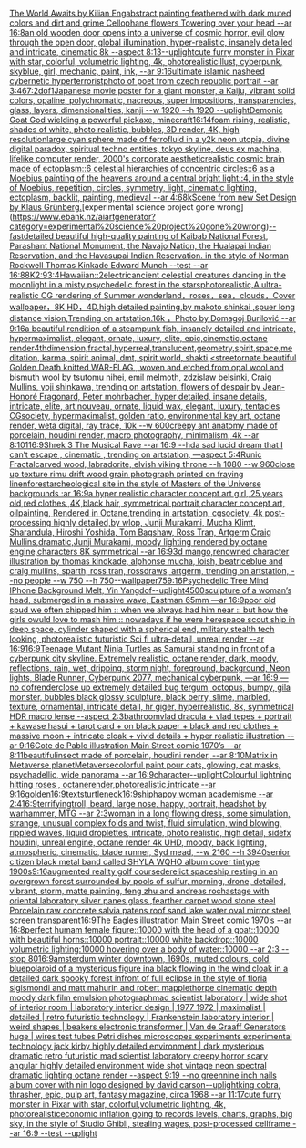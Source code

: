 [The World Awaits by Kilian Eng](https://www.ebank.nz/aiartgenerator?category=The%20World%20Awaits%20by%20Kilian%20Eng)[abstract painting feathered with dark muted colors and dirt and grime Cellophane flowers Towering over your head --ar 16:8](https://www.ebank.nz/aiartgenerator?category=abstract%20painting%20feathered%20with%20dark%20muted%20colors%20and%20dirt%20and%20grime%20Cellophane%20flowers%20Towering%20over%20your%20head%20--ar%2016%3A8)[an old wooden door opens into a universe of cosmic horror, evil glow through the open door, global illumination, hyper-realistic, insanely detailed and intricate, cinematic 8k --aspect 8:13](https://www.ebank.nz/aiartgenerator?category=an%20old%20wooden%20door%20opens%20into%20a%20universe%20of%20cosmic%20horror%2C%20evil%20glow%20through%20the%20open%20door%2C%20global%20illumination%2C%20hyper-realistic%2C%20insanely%20detailed%20and%20intricate%2C%20cinematic%208k%20--aspect%208%3A13)[--uplight](https://www.ebank.nz/aiartgenerator?category=--uplight)[cute furry monster in Pixar with star, colorful, volumetric lighting, 4k, photorealistic](https://www.ebank.nz/aiartgenerator?category=cute%20furry%20monster%20in%20Pixar%20with%20star%2C%20colorful%2C%20volumetric%20lighting%2C%204k%2C%20photorealistic)[illust, cyberpunk, skyblue, girl, mechanic, paint, ink, --ar 9:16](https://www.ebank.nz/aiartgenerator?category=illust%2C%20cyberpunk%2C%20skyblue%2C%20girl%2C%20mechanic%2C%20paint%2C%20ink%2C%20--ar%209%3A16)[ultimate islamic nasheed cybernetic hyperterrorist](https://www.ebank.nz/aiartgenerator?category=ultimate%20islamic%20nasheed%20cybernetic%20hyperterrorist)[photo of poet from czech republic portrait --ar 3:4](https://www.ebank.nz/aiartgenerator?category=photo%20of%20poet%20from%20czech%20republic%20portrait%20--ar%203%3A4)[6](https://www.ebank.nz/aiartgenerator?category=6)[7:2](https://www.ebank.nz/aiartgenerator?category=7%3A2)[dof](https://www.ebank.nz/aiartgenerator?category=dof)[1](https://www.ebank.nz/aiartgenerator?category=1)[Japanese movie poster for a giant monster, a Kaiju, vibrant solid colors, opaline, polychromatic, nacreous, super impositions, transparencies, glass, layers, dimensionalities, kanji --w 1920 --h 1920 --uplight](https://www.ebank.nz/aiartgenerator?category=Japanese%20movie%20poster%20for%20a%20giant%20monster%2C%20a%20Kaiju%2C%20vibrant%20solid%20colors%2C%20opaline%2C%20polychromatic%2C%20nacreous%2C%20super%20impositions%2C%20transparencies%2C%20glass%2C%20layers%2C%20dimensionalities%2C%20kanji%20--w%201920%20--h%201920%20--uplight)[Demonic Goat God wielding a powerful pickaxe, minecraft](https://www.ebank.nz/aiartgenerator?category=Demonic%20Goat%20God%20wielding%20a%20powerful%20pickaxe%2C%20minecraft)[16:14](https://www.ebank.nz/aiartgenerator?category=16%3A14)[foam rising, realistic, shades of white, photo realistic, bubbles, 3D render, 4K, high resolution](https://www.ebank.nz/aiartgenerator?category=foam%20rising%2C%20realistic%2C%20shades%20of%20white%2C%20photo%20realistic%2C%20bubbles%2C%203D%20render%2C%204K%2C%20high%20resolution)[large cyan sphere made of ferrofluid in a y2k neon utopia, divine digital paradox, spiritual techno entities, tokyo skyline, deus ex machina, lifelike computer render, 2000's corporate aesthetic](https://www.ebank.nz/aiartgenerator?category=large%20cyan%20sphere%20made%20of%20ferrofluid%20in%20a%20y2k%20neon%20utopia%2C%20divine%20digital%20paradox%2C%20spiritual%20techno%20entities%2C%20tokyo%20skyline%2C%20deus%20ex%20machina%2C%20lifelike%20computer%20render%2C%202000%27s%20corporate%20aesthetic)[realistic cosmic brain made of ectoplasm::6 celestial hierarchies of concentric circles::6 as a Moebius painting of the heavens around a central bright light::4, in the style of Moebius, repetition, circles, symmetry, light, cinematic lighting, ectoplasm, backlit, painting, medieval --ar 4:6](https://www.ebank.nz/aiartgenerator?category=realistic%20cosmic%20brain%20made%20of%20ectoplasm%3A%3A6%20celestial%20hierarchies%20of%20concentric%20circles%3A%3A6%20as%20a%20Moebius%20painting%20of%20the%20heavens%20around%20a%20central%20bright%20light%3A%3A4%2C%20in%20the%20style%20of%20Moebius%2C%20repetition%2C%20circles%2C%20symmetry%2C%20light%2C%20cinematic%20lighting%2C%20ectoplasm%2C%20backlit%2C%20painting%2C%20medieval%20--ar%204%3A6)[8k](https://www.ebank.nz/aiartgenerator?category=8k)[Scene from new Set Design by Klaus Grünberg.](https://www.ebank.nz/aiartgenerator?category=Scene%20from%20new%20Set%20Design%20by%20Klaus%20Gr%C3%BCnberg.)[experimental science project gone wrong](https://www.ebank.nz/aiartgenerator?category=experimental%20science%20project%20gone%20wrong)[--fast](https://www.ebank.nz/aiartgenerator?category=--fast)[detailed beautiful high-quality painting of Kaibab National Forest, Parashant National Monument, the Navajo Nation, the Hualapai Indian Reservation, and the Havasupai Indian Reservation. in the style of Norman Rockwell Thomas Kinkade Edward Munch --test --ar 16:8](https://www.ebank.nz/aiartgenerator?category=detailed%20beautiful%20high-quality%20painting%20of%20Kaibab%20National%20Forest%2C%20Parashant%20National%20Monument%2C%20the%20Navajo%20Nation%2C%20the%20Hualapai%20Indian%20Reservation%2C%20and%20the%20Havasupai%20Indian%20Reservation.%20in%20the%20style%20of%20Norman%20Rockwell%20Thomas%20Kinkade%20Edward%20Munch%20--test%20--ar%2016%3A8)[8K](https://www.ebank.nz/aiartgenerator?category=8K)[2:9](https://www.ebank.nz/aiartgenerator?category=2%3A9)[3:4](https://www.ebank.nz/aiartgenerator?category=3%3A4)[Hawaiian::2](https://www.ebank.nz/aiartgenerator?category=Hawaiian%3A%3A2)[electric](https://www.ebank.nz/aiartgenerator?category=electric)[ancient celestial creatures dancing in the moonlight in a misty psychedelic forest in the stars](https://www.ebank.nz/aiartgenerator?category=ancient%20celestial%20creatures%20dancing%20in%20the%20moonlight%20in%20a%20misty%20psychedelic%20forest%20in%20the%20stars)[photorealistic,A ultra-realistic CG rendering of Summer wonderland，roses，sea，clouds，Cover wallpaper，8K HD，4D,high detailed painting,by makoto shinkai ,spuer long distance vision,Trending on artstation.16k ，Photo by Domagoj Burilović --ar 9:16](https://www.ebank.nz/aiartgenerator?category=photorealistic%2CA%20ultra-realistic%20CG%20rendering%20of%20Summer%20wonderland%EF%BC%8Croses%EF%BC%8Csea%EF%BC%8Cclouds%EF%BC%8CCover%20wallpaper%EF%BC%8C8K%20HD%EF%BC%8C4D%2Chigh%20detailed%20painting%2Cby%20makoto%20shinkai%20%2Cspuer%20long%20distance%20vision%2CTrending%20on%20artstation.16k%20%EF%BC%8CPhoto%20by%20Domagoj%20Burilovi%C4%87%20--ar%209%3A16)[a beautiful rendition of a steampunk fish, insanely detailed and intricate, hypermaximalist, elegant, ornate, luxury, elite, epic,cinematic,octane render](https://www.ebank.nz/aiartgenerator?category=a%20beautiful%20rendition%20of%20a%20steampunk%20fish%2C%20insanely%20detailed%20and%20intricate%2C%20hypermaximalist%2C%20elegant%2C%20ornate%2C%20luxury%2C%20elite%2C%20epic%2Ccinematic%2Coctane%20render)[4thdimension,fractal,hyperreal,translucent,geometry,spirit,space,meditation, karma, spirit animal, dmt, spirit world, shakti,](https://www.ebank.nz/aiartgenerator?category=4thdimension%2Cfractal%2Chyperreal%2Ctranslucent%2Cgeometry%2Cspirit%2Cspace%2Cmeditation%2C%20karma%2C%20spirit%20animal%2C%20dmt%2C%20spirit%20world%2C%20shakti%2C)[<street](https://www.ebank.nz/aiartgenerator?category=%3Cstreet)[ornate beautiful Golden Death knitted WAR-FLAG , woven and etched from opal wool and bismuth wool  by tsutomu nihei, emil melmoth, zdzislaw belsinki, Craig Mullins, yoji shinkawa, trending on artstation, flowers of despair by Jean-Honoré Fragonard, Peter mohrbacher, hyper detailed, insane details, intricate, elite, art nouveau, ornate, liquid wax, elegant, luxury, tentacles CGsociety, hypermaximalist, golden ratio, environmental key art, octane render, weta digital, ray trace, 10k --w 600](https://www.ebank.nz/aiartgenerator?category=ornate%20beautiful%20Golden%20Death%20knitted%20WAR-FLAG%20%2C%20woven%20and%20etched%20from%20opal%20wool%20and%20bismuth%20wool%20%20by%20tsutomu%20nihei%2C%20emil%20melmoth%2C%20zdzislaw%20belsinki%2C%20Craig%20Mullins%2C%20yoji%20shinkawa%2C%20trending%20on%20artstation%2C%20flowers%20of%20despair%20by%20Jean-Honor%C3%A9%20Fragonard%2C%20Peter%20mohrbacher%2C%20hyper%20detailed%2C%20insane%20details%2C%20intricate%2C%20elite%2C%20art%20nouveau%2C%20ornate%2C%20liquid%20wax%2C%20elegant%2C%20luxury%2C%20tentacles%20CGsociety%2C%20hypermaximalist%2C%20golden%20ratio%2C%20environmental%20key%20art%2C%20octane%20render%2C%20weta%20digital%2C%20ray%20trace%2C%2010k%20--w%20600)[creepy ant anatomy made of porcelain, houdini render, macro photography,  minimalism, 4k --ar 8:10](https://www.ebank.nz/aiartgenerator?category=creepy%20ant%20anatomy%20made%20of%20porcelain%2C%20houdini%20render%2C%20macro%20photography%2C%20%20minimalism%2C%204k%20--ar%208%3A10)[1](https://www.ebank.nz/aiartgenerator?category=1)[16:9](https://www.ebank.nz/aiartgenerator?category=16%3A9)[Shrek 3 The Musical Rave --ar 16:9 --hd](https://www.ebank.nz/aiartgenerator?category=Shrek%203%20The%20Musical%20Rave%20--ar%2016%3A9%20--hd)[a sad lucid dream that I can’t escape , cinematic , trending on artstation, —aspect 5:4](https://www.ebank.nz/aiartgenerator?category=a%20sad%20lucid%20dream%20that%20I%20can%E2%80%99t%20escape%20%2C%20cinematic%20%2C%20trending%20on%20artstation%2C%20%E2%80%94aspect%205%3A4)[Runic Fractal](https://www.ebank.nz/aiartgenerator?category=Runic%20Fractal)[carved wood, labradorite, elvish viking throne --h 1080 --w 960](https://www.ebank.nz/aiartgenerator?category=carved%20wood%2C%20labradorite%2C%20elvish%20viking%20throne%20--h%201080%20--w%20960)[close up texture rimu drift wood grain photograph printed on fraying linen](https://www.ebank.nz/aiartgenerator?category=close%20up%20texture%20rimu%20drift%20wood%20grain%20photograph%20printed%20on%20fraying%20linen)[forest](https://www.ebank.nz/aiartgenerator?category=forest)[archeological site in the style of Masters of the Universe backgrounds :ar 16:9](https://www.ebank.nz/aiartgenerator?category=archeological%20site%20in%20the%20style%20of%20Masters%20of%20the%20Universe%20backgrounds%20%3Aar%2016%3A9)[a hyper realistic character concept art girl, 25 years old,red clothes ,4K,black hair, symmetrical portrait,character concept art, oilpainting, Rendered in Octane,trending in artstation, cgsociety, 4k post-processing highly detailed,by wlop, Junji Murakami, Mucha Klimt, Sharandula, Hiroshi Yoshida, Tom Bagshaw, Ross Tran, Artgerm,Craig Mullins,dramatic,Junji Murakami, moody lighting rendered by octane engine,characters 8K symmetrical --ar 16:9](https://www.ebank.nz/aiartgenerator?category=a%20hyper%20realistic%20character%20concept%20art%20girl%2C%2025%20years%20old%2Cred%20clothes%20%2C4K%2Cblack%20hair%2C%20symmetrical%20portrait%2Ccharacter%20concept%20art%2C%20oilpainting%2C%20Rendered%20in%20Octane%2Ctrending%20in%20artstation%2C%20cgsociety%2C%204k%20post-processing%20highly%20detailed%2Cby%20wlop%2C%20Junji%20Murakami%2C%20Mucha%20Klimt%2C%20Sharandula%2C%20Hiroshi%20Yoshida%2C%20Tom%20Bagshaw%2C%20Ross%20Tran%2C%20Artgerm%2CCraig%20Mullins%2Cdramatic%2CJunji%20Murakami%2C%20moody%20lighting%20rendered%20by%20octane%20engine%2Ccharacters%208K%20symmetrical%20--ar%2016%3A9)[3d mango,renowned character illustration by thomas kindkade, alphonse mucha, loish, beatriceblue and craig mullins, sparth, ross tran, rossdraws, artgerm, trending on artstation,  --no people --w 750 --h 750](https://www.ebank.nz/aiartgenerator?category=3d%20mango%2Crenowned%20character%20illustration%20by%20thomas%20kindkade%2C%20alphonse%20mucha%2C%20loish%2C%20beatriceblue%20and%20craig%20mullins%2C%20sparth%2C%20ross%20tran%2C%20rossdraws%2C%20artgerm%2C%20trending%20on%20artstation%2C%20%20--no%20people%20--w%20750%20--h%20750)[--wallpaper](https://www.ebank.nz/aiartgenerator?category=--wallpaper)[75](https://www.ebank.nz/aiartgenerator?category=75)[9:16](https://www.ebank.nz/aiartgenerator?category=9%3A16)[Psychedelic Tree Mind IPhone Background Melt, Yin Yang](https://www.ebank.nz/aiartgenerator?category=Psychedelic%20Tree%20Mind%20IPhone%20Background%20Melt%2C%20Yin%20Yang)[dof](https://www.ebank.nz/aiartgenerator?category=dof)[--uplight](https://www.ebank.nz/aiartgenerator?category=--uplight)[4500](https://www.ebank.nz/aiartgenerator?category=4500)[sculpture of a woman’s head, submerged in a massive wave, Eastman 65mm —ar 16:9](https://www.ebank.nz/aiartgenerator?category=sculpture%20of%20a%20woman%E2%80%99s%20head%2C%20submerged%20in%20a%20massive%20wave%2C%20Eastman%2065mm%20%E2%80%94ar%2016%3A9)[poor old spud we often chipped him :: when we always had him near :: but how the girls owuld love to mash him :: nowadays if he were here](https://www.ebank.nz/aiartgenerator?category=poor%20old%20spud%20we%20often%20chipped%20him%20%3A%3A%20when%20we%20always%20had%20him%20near%20%3A%3A%20but%20how%20the%20girls%20owuld%20love%20to%20mash%20him%20%3A%3A%20nowadays%20if%20he%20were%20here)[space scout ship in deep space, cylinder shaped with a spherical end, military stealth tech looking, photorealistic futuristic Sci fi ultra-detail, unreal render --ar 16:9](https://www.ebank.nz/aiartgenerator?category=space%20scout%20ship%20in%20deep%20space%2C%20cylinder%20shaped%20with%20a%20spherical%20end%2C%20military%20stealth%20tech%20looking%2C%20photorealistic%20futuristic%20Sci%20fi%20ultra-detail%2C%20unreal%20render%20--ar%2016%3A9)[16:9](https://www.ebank.nz/aiartgenerator?category=16%3A9)[Teenage Mutant Ninja Turtles as Samurai standing in front of a cyberpunk city skyline. Extremely realistic, octane render, dark, moody, reflections, rain, wet, dripping, storm night, foreground, background, Neon lights, Blade Runner, Cyberpunk 2077, mechanical cyberpunk, —ar 16:9 —no dof](https://www.ebank.nz/aiartgenerator?category=Teenage%20Mutant%20Ninja%20Turtles%20as%20Samurai%20standing%20in%20front%20of%20a%20cyberpunk%20city%20skyline.%20Extremely%20realistic%2C%20octane%20render%2C%20dark%2C%20moody%2C%20reflections%2C%20rain%2C%20wet%2C%20dripping%2C%20storm%20night%2C%20foreground%2C%20background%2C%20Neon%20lights%2C%20Blade%20Runner%2C%20Cyberpunk%202077%2C%20mechanical%20cyberpunk%2C%20%E2%80%94ar%2016%3A9%20%E2%80%94no%20dof)[render](https://www.ebank.nz/aiartgenerator?category=render)[close up extremely detailed bug tergum, octopus, bumpy, gila monster, bubbles black glossy sculpture, black berry, slime, marbled, texture, ornamental, intricate detail, hr giger, hyperrealistic, 8k, symmetrical HDR macro lense --aspect 2:3](https://www.ebank.nz/aiartgenerator?category=close%20up%20extremely%20detailed%20bug%20tergum%2C%20octopus%2C%20bumpy%2C%20gila%20monster%2C%20bubbles%20black%20glossy%20sculpture%2C%20black%20berry%2C%20slime%2C%20marbled%2C%20texture%2C%20ornamental%2C%20intricate%20detail%2C%20hr%20giger%2C%20hyperrealistic%2C%208k%2C%20symmetrical%20HDR%20macro%20lense%20--aspect%202%3A3)[bathroom](https://www.ebank.nz/aiartgenerator?category=bathroom)[vlad dracula + vlad tepes + portrait + kawase hasui + tarot card + on black paper + black and red clothes + massive moon + intricate cloak + vivid details + hyper realistic illustration --ar 9:16](https://www.ebank.nz/aiartgenerator?category=vlad%20dracula%20%2B%20vlad%20tepes%20%2B%20portrait%20%2B%20kawase%20hasui%20%2B%20tarot%20card%20%2B%20on%20black%20paper%20%2B%20black%20and%20red%20clothes%20%2B%20massive%20moon%20%2B%20intricate%20cloak%20%2B%20vivid%20details%20%2B%20hyper%20realistic%20illustration%20--ar%209%3A16)[Cote de Pablo illustration Main Street comic 1970’s --ar 8:11](https://www.ebank.nz/aiartgenerator?category=Cote%20de%20Pablo%20illustration%20Main%20Street%20comic%201970%E2%80%99s%20--ar%208%3A11)[beautiful](https://www.ebank.nz/aiartgenerator?category=beautiful)[insect made of porcelain, houdini render, --ar 8:10](https://www.ebank.nz/aiartgenerator?category=insect%20made%20of%20porcelain%2C%20houdini%20render%2C%20--ar%208%3A10)[Matrix in Metaverse planet](https://www.ebank.nz/aiartgenerator?category=Matrix%20in%20Metaverse%20planet)[Metaverse](https://www.ebank.nz/aiartgenerator?category=Metaverse)[colorful paint pour cats, glowing, cat masks, psychadellic, wide panorama  --ar 16:9](https://www.ebank.nz/aiartgenerator?category=colorful%20paint%20pour%20cats%2C%20glowing%2C%20cat%20masks%2C%20psychadellic%2C%20wide%20panorama%20%20--ar%2016%3A9)[character](https://www.ebank.nz/aiartgenerator?category=character)[--uplight](https://www.ebank.nz/aiartgenerator?category=--uplight)[](https://www.ebank.nz/aiartgenerator?category=)[Colourful lightning hitting roses , octanerender,photorealistic,intricate --ar 9:16](https://www.ebank.nz/aiartgenerator?category=Colourful%20lightning%20hitting%20roses%20%2C%20octanerender%2Cphotorealistic%2Cintricate%20--ar%209%3A16)[golden](https://www.ebank.nz/aiartgenerator?category=golden)[16:9](https://www.ebank.nz/aiartgenerator?category=16%3A9)[texts](https://www.ebank.nz/aiartgenerator?category=texts)[turtleneck](https://www.ebank.nz/aiartgenerator?category=turtleneck)[16:9](https://www.ebank.nz/aiartgenerator?category=16%3A9)[ship](https://www.ebank.nz/aiartgenerator?category=ship)[happy woman academisme --ar 2:4](https://www.ebank.nz/aiartgenerator?category=happy%20woman%20academisme%20--ar%202%3A4)[16:9](https://www.ebank.nz/aiartgenerator?category=16%3A9)[terrifying](https://www.ebank.nz/aiartgenerator?category=terrifying)[troll, beard, large nose, happy, portrait, headshot by warhammer, MTG --ar 2:3](https://www.ebank.nz/aiartgenerator?category=troll%2C%20beard%2C%20large%20nose%2C%20happy%2C%20portrait%2C%20headshot%20by%20warhammer%2C%20MTG%20--ar%202%3A3)[woman in a long flowing dress,  some simulation, strange, unusual complex folds and twist, fluid simulation, wind blowing, rippled waves, liquid droplettes, intricate, photo realistic, high detail, sidefx houdini, unreal engine, octane render 4k UHD, moody, back lighting, atmospheric, cinematic, blade runner, Syd mead,  --w 2160 --h 3940](https://www.ebank.nz/aiartgenerator?category=woman%20in%20a%20long%20flowing%20dress%2C%20%20some%20simulation%2C%20strange%2C%20unusual%20complex%20folds%20and%20twist%2C%20fluid%20simulation%2C%20wind%20blowing%2C%20rippled%20waves%2C%20liquid%20droplettes%2C%20intricate%2C%20photo%20realistic%2C%20high%20detail%2C%20sidefx%20houdini%2C%20unreal%20engine%2C%20octane%20render%204k%20UHD%2C%20moody%2C%20back%20lighting%2C%20atmospheric%2C%20cinematic%2C%20blade%20runner%2C%20Syd%20mead%2C%20%20--w%202160%20--h%203940)[senior citizen black metal band called SHYLA WQHO album cover tintype 1900s](https://www.ebank.nz/aiartgenerator?category=senior%20citizen%20black%20metal%20band%20called%20SHYLA%20WQHO%20album%20cover%20tintype%201900s)[9:16](https://www.ebank.nz/aiartgenerator?category=9%3A16)[augmented reality golf course](https://www.ebank.nz/aiartgenerator?category=augmented%20reality%20golf%20course)[derelict spaceship resting in an overgrown forest surrounded by pools of sulfur, morning, drone, detailed, vibrant, storm, matte painting, feng zhu and andreas rocha](https://www.ebank.nz/aiartgenerator?category=derelict%20spaceship%20resting%20in%20an%20overgrown%20forest%20surrounded%20by%20pools%20of%20sulfur%2C%20morning%2C%20drone%2C%20detailed%2C%20vibrant%2C%20storm%2C%20matte%20painting%2C%20feng%20zhu%20and%20andreas%20rocha)[stage with oriental laboratory silver panes glass ,fearther carpet wood stone steel Porcelain raw concrete salvia patens roof sand lake water oval mirror steel, screen transparent](https://www.ebank.nz/aiartgenerator?category=stage%20with%20oriental%20laboratory%20silver%20panes%20glass%20%2Cfearther%20carpet%20wood%20stone%20steel%20Porcelain%20raw%20concrete%20salvia%20patens%20roof%20sand%20lake%20water%20oval%20mirror%20steel%2C%20screen%20transparent)[16:9](https://www.ebank.nz/aiartgenerator?category=16%3A9)[The Eagles illustration Main Street comic 1970’s --ar 16:8](https://www.ebank.nz/aiartgenerator?category=The%20Eagles%20illustration%20Main%20Street%20comic%201970%E2%80%99s%20--ar%2016%3A8)[perfect humam female figure::10000 with the head of a goat::10000 with beautiful horns::10000 portrait::10000 white backdrop::10000 volumetric lighting:10000 hovering over a body of water::10000 --ar 2:3 --stop 80](https://www.ebank.nz/aiartgenerator?category=perfect%20humam%20female%20figure%3A%3A10000%20with%20the%20head%20of%20a%20goat%3A%3A10000%20with%20beautiful%20horns%3A%3A10000%20portrait%3A%3A10000%20white%20backdrop%3A%3A10000%20volumetric%20lighting%3A10000%20hovering%20over%20a%20body%20of%20water%3A%3A10000%20--ar%202%3A3%20--stop%2080)[16:9](https://www.ebank.nz/aiartgenerator?category=16%3A9)[amsterdum winter downtown, 1690s, muted colours, cold, blue](https://www.ebank.nz/aiartgenerator?category=amsterdum%20winter%20downtown%2C%201690s%2C%20muted%20colours%2C%20cold%2C%20blue)[polaroid of a mysterious figure ina black flowing in the wind cloak in a detailed dark spooky forest infront of full eclipse in the style of floria sigismondi and matt mahurin and robert mapplethorpe cinematic depth moody dark film emulsion photograph](https://www.ebank.nz/aiartgenerator?category=polaroid%20of%20a%20mysterious%20figure%20ina%20black%20flowing%20in%20the%20wind%20cloak%20in%20a%20detailed%20dark%20spooky%20forest%20infront%20of%20full%20eclipse%20in%20the%20style%20of%20floria%20sigismondi%20and%20matt%20mahurin%20and%20robert%20mapplethorpe%20cinematic%20depth%20moody%20dark%20film%20emulsion%20photograph)[mad scientist laboratory | wide shot of interior room | laboratory interior design | 1977 1972 | maximalist | detailed | retro futuristic technology | Frankenstein laboratory interior | weird shapes | beakers electronic transformer | Van de Graaff Generators huge | wires test tubes Petri dishes microscopes experiments experimental technology jack kirby highly detailed environment | dark mysterious dramatic retro futuristic mad scientist laboratory creepy horror scary angular highly detailed environment wide shot vintage neon spectral dramatic lighting octane render --aspect 9:19 --no green](https://www.ebank.nz/aiartgenerator?category=mad%20scientist%20laboratory%20%7C%20wide%20shot%20of%20interior%20room%20%7C%20laboratory%20interior%20design%20%7C%201977%201972%20%7C%20maximalist%20%7C%20detailed%20%7C%20retro%20futuristic%20technology%20%7C%20Frankenstein%20laboratory%20interior%20%7C%20weird%20shapes%20%7C%20beakers%20electronic%20transformer%20%7C%20Van%20de%20Graaff%20Generators%20huge%20%7C%20wires%20test%20tubes%20Petri%20dishes%20microscopes%20experiments%20experimental%20technology%20jack%20kirby%20highly%20detailed%20environment%20%7C%20dark%20mysterious%20dramatic%20retro%20futuristic%20mad%20scientist%20laboratory%20creepy%20horror%20scary%20angular%20highly%20detailed%20environment%20wide%20shot%20vintage%20neon%20spectral%20dramatic%20lighting%20octane%20render%20--aspect%209%3A19%20--no%20green)[nine inch nails album cover with nin logo designed by david carson](https://www.ebank.nz/aiartgenerator?category=nine%20inch%20nails%20album%20cover%20with%20nin%20logo%20designed%20by%20david%20carson)[--uplight](https://www.ebank.nz/aiartgenerator?category=--uplight)[king cobra, thrasher, epic, pulp art, fantasy magazine, circa 1968 --ar 11:17](https://www.ebank.nz/aiartgenerator?category=king%20cobra%2C%20thrasher%2C%20epic%2C%20pulp%20art%2C%20fantasy%20magazine%2C%20circa%201968%20--ar%2011%3A17)[cute furry monster in Pixar with star, colorful,volumetric lighting, 4k, photorealistic](https://www.ebank.nz/aiartgenerator?category=cute%20furry%20monster%20in%20Pixar%20with%20star%2C%20colorful%2Cvolumetric%20lighting%2C%204k%2C%20photorealistic)[economic inflation going to records levels, charts, graphs, big sky, in the style of Studio Ghibli, stealing wages, post-processed cellframe --ar 16:9 --test --uplight](https://www.ebank.nz/aiartgenerator?category=economic%20inflation%20going%20to%20records%20levels%2C%20charts%2C%20graphs%2C%20big%20sky%2C%20in%20the%20style%20of%20Studio%20Ghibli%2C%20stealing%20wages%2C%20post-processed%20cellframe%20--ar%2016%3A9%20--test%20--uplight)